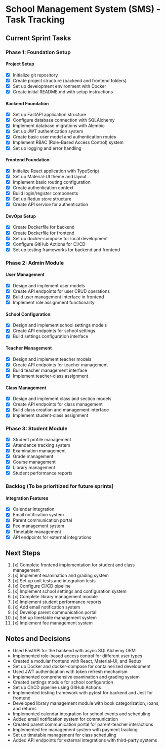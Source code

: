 # School Management System (SMS) - Task Tracking

## Current Sprint Tasks

### Phase 1: Foundation Setup

#### Project Setup
- [x] Initialize git repository
- [x] Create project structure (backend and frontend folders)
- [x] Set up development environment with Docker
- [x] Create initial README.md with setup instructions

#### Backend Foundation
- [x] Set up FastAPI application structure
- [x] Configure database connection with SQLAlchemy
- [x] Implement database migrations with Alembic
- [x] Set up JWT authentication system
- [x] Create basic user model and authentication routes
- [x] Implement RBAC (Role-Based Access Control) system
- [x] Set up logging and error handling

#### Frontend Foundation
- [x] Initialize React application with TypeScript
- [x] Set up Material-UI theme and layout
- [x] Implement basic routing configuration
- [x] Create authentication context
- [x] Build login/register components
- [x] Set up Redux store structure
- [x] Create API service for authentication

#### DevOps Setup
- [x] Create Dockerfile for backend
- [x] Create Dockerfile for frontend
- [x] Set up docker-compose for local development
- [x] Configure GitHub Actions for CI/CD
- [x] Set up testing frameworks for backend and frontend

### Phase 2: Admin Module

#### User Management
- [x] Design and implement user models
- [x] Create API endpoints for user CRUD operations
- [x] Build user management interface in frontend
- [x] Implement role assignment functionality

#### School Configuration
- [x] Design and implement school settings models
- [x] Create API endpoints for school settings
- [x] Build settings configuration interface

#### Teacher Management
- [x] Design and implement teacher models
- [x] Create API endpoints for teacher management
- [x] Build teacher management interface
- [x] Implement teacher-class assignment

#### Class Management
- [x] Design and implement class and section models
- [x] Create API endpoints for class management
- [x] Build class creation and management interface
- [x] Implement student-class assignment

### Phase 3: Student Module
- [x] Student profile management
- [x] Attendance tracking system
- [x] Examination management
- [x] Grade management
- [x] Course management
- [x] Library management
- [x] Student performance reports

### Backlog (To be prioritized for future sprints)

#### Integration Features
- [x] Calendar integration
- [x] Email notification system
- [x] Parent communication portal
- [x] Fee management system
- [x] Timetable management
- [x] API endpoints for external integrations

## Next Steps

1. [x] Complete frontend implementation for student and class management
2. [x] Implement examination and grading system
3. [x] Set up unit tests and integration tests
4. [x] Configure CI/CD pipeline
5. [x] Implement school settings and configuration system
6. [x] Complete library management module
7. [x] Implement student performance reports
8. [x] Add email notification system
9. [x] Develop parent communication portal
10. [x] Set up timetable management system
11. [x] Implement fee management system

## Notes and Decisions
- Used FastAPI for the backend with async SQLAlchemy ORM
- Implemented role-based access control for different user types
- Created a modular frontend with React, Material-UI, and Redux
- Set up Docker and docker-compose for containerized development
- Used JWT authentication with token refresh mechanism 
- Implemented comprehensive examination and grading system
- Created settings module for school configuration
- Set up CI/CD pipeline using GitHub Actions
- Implemented testing framework with pytest for backend and Jest for frontend
- Developed library management module with book categorization, loans, and returns 
- Implemented calendar integration for school events and scheduling
- Added email notification system for communication
- Created parent communication portal for parent-teacher interactions
- Implemented fee management system with payment tracking
- Set up timetable management for class scheduling
- Added API endpoints for external integrations with third-party systems 